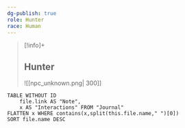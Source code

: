 ```yaml
---
dg-publish: true
role: Hunter
race: Human
---
```


> [!info]+
> ## Hunter
> ![[npc_unknown.png| 300]]


```dataview
TABLE WITHOUT ID
	file.link AS "Note", 
	x AS "Interactions" FROM "Journal"
FLATTEN x WHERE contains(x,split(this.file.name," ")[0])
SORT file.name DESC
```
